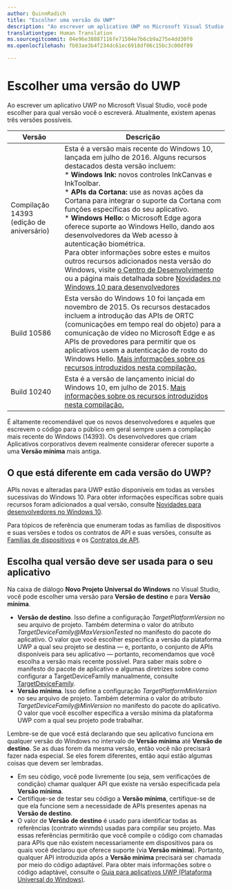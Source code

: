 ```yaml
---
author: QuinnRadich
title: "Escolher uma versão do UWP"
description: "Ao escrever um aplicativo UWP no Microsoft Visual Studio, você pode escolher para qual versão você o escreverá. Saiba mais sobre a diferença entre as diferentes versões de UWP e como configurar suas escolhas em projetos novos e existentes."
translationtype: Human Translation
ms.sourcegitcommit: 04e96e38887116fe71504e7b6cb9a275e4dd30f0
ms.openlocfilehash: fb03ae3b4f234dc61ec6918df06c15bc3c00df09

---
```


# Escolher uma versão do UWP

Ao escrever um aplicativo UWP no Microsoft Visual Studio, você pode escolher para qual versão você o escreverá. Atualmente, existem apenas três versões possíveis.

| Versão | Descrição |
| --- | --- |
| Compilação 14393 (edição de aniversário) | Esta é a versão mais recente do Windows 10, lançada em julho de 2016. Alguns recursos destacados desta versão incluem: </br> \* **Windows Ink:** novos controles InkCanvas e InkToolbar. </br> \* **APIs da Cortana:** use as novas ações da Cortana para integrar o suporte da Cortana com funções específicas do seu aplicativo. </br> \* **Windows Hello:** o Microsoft Edge agora oferece suporte ao Windows Hello, dando aos desenvolvedores da Web acesso à autenticação biométrica. </br> Para obter informações sobre estes e muitos outros recursos adicionados nesta versão do Windows, visite [o Centro de Desenvolvimento](https://developer.microsoft.com/en-us/windows/windows-10-for-developers) ou a página mais detalhada sobre [Novidades no Windows 10 para desenvolvedores](../whats-new/windows-10-version-1607.md)  |
| Build 10586 | Esta versão do Windows 10 foi lançada em novembro de 2015. Os recursos destacados incluem a introdução das APIs de ORTC (comunicações em tempo real do objeto) para a comunicação de vídeo no Microsoft Edge e as APIs de provedores para permitir que os aplicativos usem a autenticação de rosto do Windows Hello. [Mais informações sobre os recursos introduzidos nesta compilação.](../whats-new/windows-10-version-1511.md) |
| Build 10240 | Esta é a versão de lançamento inicial do Windows 10, em julho de 2015. [Mais informações sobre os recursos introduzidos nesta compilação.](../whats-new/windows-10-version-1507.md) |

É altamente recomendável que os novos desenvolvedores e aqueles que escrevem o código para o público em geral sempre usem a compilação mais recente do Windows (14393). Os desenvolvedores que criam Aplicativos corporativos devem realmente considerar oferecer suporte a uma **Versão mínima** mais antiga.

## O que está diferente em cada versão do UWP?

APIs novas e alteradas para UWP estão disponíveis em todas as versões sucessivas do Windows 10. Para obter informações específicas sobre quais recursos foram adicionados a qual versão, consulte [Novidades para desenvolvedores no Windows 10](../whats-new/windows-10-version-1607.md).

Para tópicos de referência que enumeram todas as famílias de dispositivos e suas versões e todos os contratos de API e suas versões, consulte as [Famílias de dispositivos](https://msdn.microsoft.com/library/windows/apps/dn706137.aspx) e os [Contratos de API](https://msdn.microsoft.com/library/windows/apps/dn706135.aspx).

## Escolha qual versão deve ser usada para o seu aplicativo

Na caixa de diálogo **Novo Projeto Universal do Windows** no Visual Studio, você pode escolher uma versão para **Versão de destino** e para **Versão mínima**.

* **Versão de destino**. Isso define a configuração *TargetPlatformVersion* no seu arquivo de projeto. Também determina o valor do atributo *TargetDeviceFamily@MaxVersionTested* no manifesto do pacote do aplicativo. O valor que você escolher especifica a versão da plataforma UWP a qual seu projeto se destina — e, portanto, o conjunto de APIs disponíveis para seu aplicativo — portanto, recomendamos que você escolha a versão mais recente possível. Para saber mais sobre o manifesto do pacote de aplicativo e algumas diretrizes sobre como configurar a TargetDeviceFamily manualmente, consulte [TargetDeviceFamily](https://msdn.microsoft.com/library/windows/apps/dn986903).
* **Versão mínima**. Isso define a configuração *TargetPlatformMinVersion* no seu arquivo de projeto. Também determina o valor do atributo *TargetDeviceFamily@MinVersion* no manifesto do pacote do aplicativo. O valor que você escolher especifica a versão mínima da plataforma UWP com a qual seu projeto pode trabalhar.

Lembre-se de que você está declarando que seu aplicativo funciona em qualquer versão do Windows no intervalo de **Versão mínima** até **Versão de destino**. Se as duas forem da mesma versão, então você não precisará fazer nada especial. Se eles forem diferentes, então aqui estão algumas coisas que devem ser lembradas.

* Em seu código, você pode livremente (ou seja, sem verificações de condição) chamar qualquer API que existe na versão especificada pela **Versão mínima**.
* Certifique-se de testar seu código a **Versão mínima**, certifique-se de que ela funcione sem a necessidade de APIs presentes apenas na **Versão de destino**.
* O valor de **Versão de destino** é usado para identificar todas as referências (contrato winmds) usadas para compilar seu projeto. Mas essas referências permitirão que você compile o código com chamadas para APIs que não existem necessariamente em dispositivos para os quais você declarou que oferece suporte (via **Versão mínima**). Portanto, qualquer API introduzida após a **Versão mínima** precisará ser chamada por meio do código adaptável. Para obter mais informações sobre o código adaptável, consulte o [Guia para aplicativos UWP (Plataforma Universal do Windows)](../get-started/universal-application-platform-guide.md).



<!--HONumber=Nov16_HO1-->



